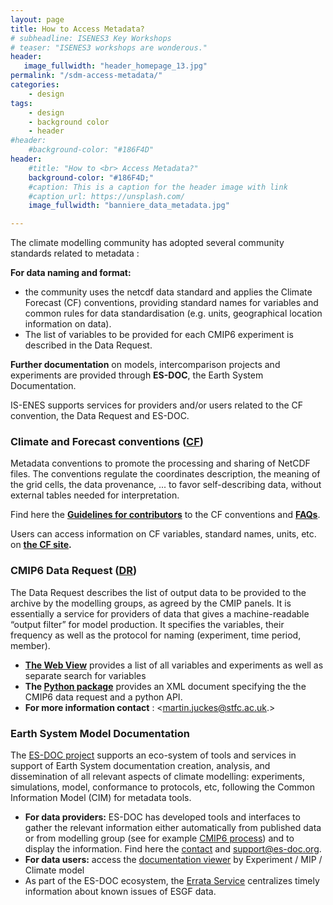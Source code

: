 ```yaml
---
layout: page
title: How to Access Metadata?
# subheadline: ISENES3 Key Workshops
# teaser: "ISENES3 workshops are wonderous."
header:
   image_fullwidth: "header_homepage_13.jpg"
permalink: "/sdm-access-metadata/"
categories:
    - design
tags:
    - design
    - background color
    - header
#header:
    #background-color: "#186F4D"
header:
    #title: "How to <br> Access Metadata?"
    background-color: "#186F4D;"
    #caption: This is a caption for the header image with link
    #caption_url: https://unsplash.com/
    image_fullwidth: "banniere_data_metadata.jpg"

---
```

The climate  modelling community has adopted several community standards related to metadata :

**For data naming and format:**
- the community uses the netcdf data standard and applies the Climate Forecast (CF) conventions, providing standard names for variables and common rules for data standardisation (e.g. units, geographical location information on data). 
- The list of variables to be provided for each CMIP6  experiment is described in the Data Request. 

**Further documentation** on models, intercomparison projects and experiments are provided through **ES-DOC**, the Earth System Documentation. 

IS-ENES supports services for providers and/or users related to the CF convention, the Data Request and ES-DOC. 

### Climate and Forecast conventions ([CF](http://cfconventions.org/))

Metadata conventions to promote the processing and sharing of NetCDF files. The conventions regulate the coordinates description, the meaning of the grid cells, the data provenance, ... to favor self-describing data, without external tables needed for interpretation. 

Find here the **[Guidelines for contributors](https://github.com/cf-convention/cf-conventions/blob/main/CONTRIBUTING.md)** to the CF conventions and **[FAQs](http://cfconventions.org/faq.html)**. 

Users can access information on CF variables, standard names, units, etc. on **[the CF site](http://cfconventions.org/Data/cf-standard-names/79/build/cf-standard-name-table.html).** 

### CMIP6 Data Request ([DR](https://cmip6dr.github.io/))

The Data Request describes the list of output data to be provided to the archive by the modelling groups, as agreed by the CMIP panels. It is essentially a service for providers of data that gives a machine-readable “output filter” for model production. It specifies the variables, their frequency as well as the protocol for naming (experiment, time period, member). 

- **[The Web View](https://clipc-services.ceda.ac.uk/dreq/mipVars.html)** provides a list of all variables and experiments as well as separate  search for variables
- **The [Python package](https://pypi.org/project/dreqPy/)** provides an XML document specifying the the CMIP6 data request and a python API.
- **For more information contact** : <martin.juckes@stfc.ac.uk.>

### Earth System Model Documentation

The [ES-DOC project](https://es-doc.org/) supports an eco-system of tools and services in support of Earth System documentation creation, analysis, and dissemination of all relevant aspects of climate modelling: experiments, simulations, model, conformance to protocols, etc, following the Common Information Model (CIM) for metadata tools. 

- **For data providers:** ES-DOC has developed tools and interfaces to gather the relevant information either automatically from published data or from modelling group (see for example [CMIP6 process](https://es-doc.org/cmip6/)) and to display the information. Find here the [contact](https://es-doc.org/contact/) and <support@es-doc.org>. 
- **For data users:** access the [documentation viewer](https://search.es-doc.org/?project=cmip6&documentType=cim.2.designing.Project&client=esdoc-url-rewrite) by Experiment / MIP / Climate model
- As part of the ES-DOC ecosystem, the [Errata Service](https://es-doc.github.io/esdoc-errata-client/index.html) centralizes timely information about known issues of ESGF data.



